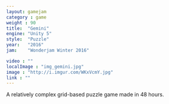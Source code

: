 ```yaml
---
layout: gamejam
category : game
weight : 90
title:  "Gemini"
engine: "Unity 5"
style:  "Puzzle"
year:   "2016"
jam:    "Wonderjam Winter 2016"

video : ""
localImage : "img_gemini.jpg"
image : "http://i.imgur.com/WKxVcmY.jpg"
link : ""
---
```

A relatively complex grid-based puzzle game made in 48 hours. 
